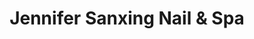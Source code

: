 ---
title: "Jennifer Sanxing Nail & Spa"
url: /queens/jennifer-sanxing-nail-and-spa/
shop: beauty
---